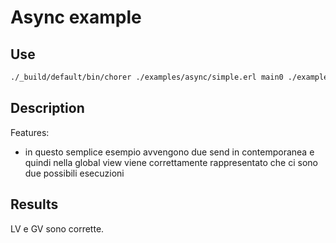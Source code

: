 # Async example

## Use

```bash
./_build/default/bin/chorer ./examples/async/simple.erl main0 ./examples/async
```

## Description

Features:

- in questo semplice esempio avvengono due send in contemporanea e quindi nella global view viene correttamente rappresentato che ci sono due possibili esecuzioni

## Results

LV e GV sono corrette.
